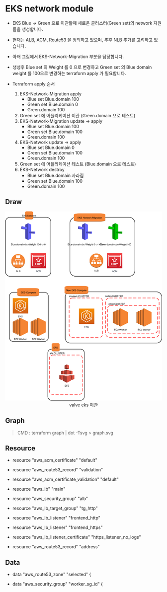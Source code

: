 # EKS network module

* EKS Blue -> Green 으로 이관할때 새로운 클러스터(Green set)의 network 자원들을 생성합니다.

* 현재는 ALB, ACM, Route53 을 정의하고 있으며, 추후 NLB 추가를 고려하고 있습니다.

* 아래 그림에서 EKS-Network-Migration 부분을 담당합니다.

* 생성후 Blue set 의 Weight 를 0 으로 변경하고 Green set 의 Blue domain weight 를 100으로 변경하는 terraform apply 가 필요합니다.

* Terraform apply 순서
  1. EKS-Network-Migration apply
      * Blue set Blue.domain 100
      * Green set Blue.domain 0
      * Green.domain 100
  1. Green set 에 어플리케이션 이관 (Green.domain 으로 테스트)
  1. EKS-Network-Migration update -> apply
      * Blue set Blue.domain 100
      * Green set Blue.domain 100
      * Green.domain 100
  1. EKS-Network update -> apply
      * Blue set Blue.domain 0
      * Green set Blue.domain 100
      * Green.domain 100
  1. Green set 에 어플리케이션 테스트 (Blue.domain 으로 테스트)
  1. EKS-Network destroy
      * Blue set Blue.domain 사라짐
      * Green set Blue.domain 100
      * Green.domain 100

## Draw

<span style="display:block;text-align:center">![](./img/img-draw-valve-eks-4steps-migration.svg)</span>
<span style="display:block;text-align:center">valve eks 이관</span>

## Graph

> CMD : terraform graph | dot -Tsvg > graph.svg

## Resource

* resource "aws_acm_certificate" "default"

* resource "aws_route53_record" "validation"

* resource "aws_acm_certificate_validation" "default"

* resource "aws_lb" "main"

* resource "aws_security_group" "alb" 

* resource "aws_lb_target_group" "tg_http"

* resource "aws_lb_listener" "frontend_http"

* resource "aws_lb_listener" "frontend_https"

* resource "aws_lb_listener_certificate" "https_listener_no_logs" 

* resource "aws_route53_record" "address"

## Data

* data "aws_route53_zone" "selected" {
  
* data "aws_security_group" "worker_sg_id" {